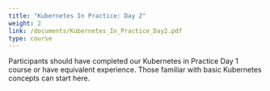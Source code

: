 ```yaml
---
title: "Kubernetes In Practice: Day 2"
weight: 2
link: /documents/Kubernetes_In_Practice_Day2.pdf
type: course
---
```


Participants should have completed our Kubernetes in Practice Day 1 course or have equivalent experience. Those familiar with basic Kubernetes concepts can start here.
